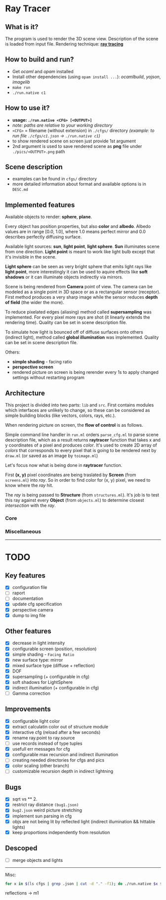 # Ray Tracer


## What is it?
The program is used to render the 3D scene view. Description of the scene is loaded from input file. Rendering technique: [**ray tracing**](https://en.wikipedia.org/wiki/Ray_tracing_(graphics))


## How to build and run?
- Get *ocaml* and *opam* installed
- Install other dependencies (using `opam install ...`): *ocamlbuild*, *yojson*, *imagelib*
- `make run`
- `./run.native c1`


## How to use it?
 - **usage: `./run.native <CFG> [<OUTPUT>]`**
 - *note: paths are relative to your working directory*
 - `<CFG>` = filename (without extension) in `./cfgs/` directory *(example: to run file `./cfgs/c1.json` -> `./run.native c1`)*
 - to show rendered scene on screen just provide 1st argument
 - 2nd argument is used to save rendered scene as **png** file under `./pics/<OUTPUT>.png` path


## Scene description
 - examples can be found in `cfgs/` directory
 - more detailed information about format and available options is in `DESC.md`


## Implemented features
Available objects to render: **sphere**, **plane**.

Every object has position properties, but also **color** and **albedo**. Albedo values are in range [0.0, 1.0], where 1.0 means perfect mirror and 0.0 describes perfectly diffusing surface. 

Available light sources: **sun**, **light point**, **light sphere**. **Sun** illuminates scene from one direction. **Light point** is meant to work like light bulb except that it's invisible in the scene.

**Light sphere** can be seen as very bright sphere that emits light rays like **light point**, more interestingly it can be used to aquire effects like **soft shadows** or it can illuminate objects indirectly via mirrors.

Scene is being rendered from **Camera** point of view. The camera can be modeled as a single point in 3D space or as a rectangular sensor (receptor). First method produces a very sharp image while the sensor reduces **depth of field** (the wider the more).

To reduce pixelated edges (aliasing) method called **supersampling** was implemented. For every pixel more rays are shot (it linearly extends the rendering time). Quality can be set in scene description file.

To simulate how light is bounced off of diffuse surfaces onto others (indirect light), method called **global illumination** was implemented. Quality can be set in scene description file.

Others:
- **simple shading** - facing ratio
- **perspective screen**
- rendered picture on screen is being rerender every 1s to apply changed settings without restarting program


## Architecture

This project is divided into two parts: `lib` and `src`. First contains modules which interfaces are unlikely to change, so these can be considered as simple building blocks (like vectors, colors, rays, etc.).

When rendering picture on screen, the **flow of control** is as follows. 

Simple command line handler in `run.ml` orders `parse_cfg.ml` to parse scene description file, which as a result returns **raytracer** function that takes x and y coordinates of a pixel and produces *color*. It's used to create 2D array of *colors* that corresponds to every pixel that is going to be rendered next by `draw.ml` (or saved as an image by `toimage.ml`)

Let's focus now what is being done in **raytracer** function.

First **(x, y)** pixel coordinates are being traslated by **Screen** (from `screens.ml`) into *ray*. So in order to find color for (x, y) pixel, we need to know where the *ray* hit. 

The *ray* is being passed to **Structure** (from `structures.ml`). It's job is to test this ray against every **Object** (from `objects.ml`) to determine closest *intersection* with the *ray*. 

### Core


### Miscellaneous

---

# TODO

## Key features
- [x] configuration file
- [ ] raport
- [ ] documentation
- [x] update cfg specification
- [x] perspective camera
- [x] dump to img file

## Other features
- [x] decrease in light intensity
- [x] configurable screen (position, resolution)
- [x] simple shading - `Facing Ratio`
- [x] new surface type: mirror
- [x] mixed surface type (diffuse + reflection)
- [x] DOF
- [x] supersampling (+ configurable in cfg)
- [x] soft shadows for LightSphere
- [x] indirect illumination (+ configurable in cfg)
- [ ] Gamma correction

## Improvements
- [x] configurable light color
- [x] extract calculatin color out of structure module
- [x] interactive cfg (reload after a few seconds)
- [x] rename ray.point to ray.source
- [ ] use records instead of type tuples
- [x] usefull err messages for cfg
- [x] configurable max recursion and indirect illumination
- [ ] creating needed directories for cfgs and pics
- [x] color scaling (other branch)
- [ ] customizable recursion depth in indirect lightning

## Bugs
- [x] sqrt vs ** 2.
- [x] restrict ray distance `(bug1.json)`
- [x] `bug2.json` weird picture stretching
- [x] implement sun parsing in cfg
- [x] objs are not being lit by reflected light (indirect illumination && hittable lights)
- [x] keep proportions independently from resolution

## Descoped
- [ ] merge objects and lights

---

Misc:
```bash
for x in $(ls cfgs | grep .json | cut -d "." -f1); do ./run.native $x $x & done;
```

reflections -> m1

